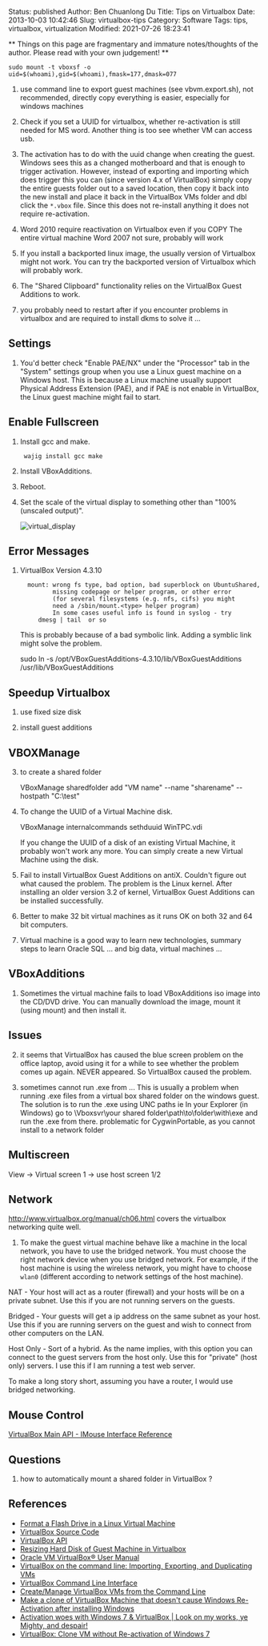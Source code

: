 Status: published
Author: Ben Chuanlong Du
Title: Tips on Virtualbox
Date: 2013-10-03 10:42:46
Slug: virtualbox-tips
Category: Software
Tags: tips, virtualbox, virtualization
Modified: 2021-07-26 18:23:41

**
Things on this page are fragmentary and immature notes/thoughts of the author. 
Please read with your own judgement!
**

```
sudo mount -t vboxsf -o uid=$(whoami),gid=$(whoami),fmask=177,dmask=077
```
 
1. use command line to export guest machines (see vbvm.export.sh),
    not recommended, directly copy everything is easier,
    especially for windows machines

6. Check if you set a UUID for virtualbox, whether re-activation is still needed for MS word.
    Another thing is too see whether VM can access usb.

7. The activation has to do with the uuid change when creating the guest. 
    Windows sees this as a changed motherboard and that is enough to trigger activation.
    However, 
    instead of exporting and importing which does trigger this 
    you can (since version 4.x of VirtualBox) simply copy the entire guests folder out 
    to a saved location, 
    then copy it back into the new install 
    and place it back in the VirtualBox VMs folder and dbl click the `*.vbox` file. 
    Since this does not re-install anything it does not require re-activation.

8. Word 2010 require reactivation on Virtualbox even if you COPY The entire virtual machine 
    Word 2007 not sure, probably will work


9. If you install a backported linux image, 
    the usually version of Virtualbox might not work. 
    You can try the backported version of Virtualbox which will probably work.

1. The "Shared Clipboard" functionality relies on the VirtualBox Guest Additions to work.

2. you probably need to restart after if you encounter problems in virtualbox and are required to install dkms to solve it ...

## Settings

1. You'd better check "Enable PAE/NX" under the "Processor" tab in the "System" settings group
    when you use a Linux guest machine on a Windows host.
    This is because a Linux machine usually support Physical Address Extension (PAE),
    and if PAE is not enable in VirtualBox, 
    the Linux guest machine might fail to start.

## Enable Fullscreen 

1. Install gcc and make. 

        wajig install gcc make

2. Install VBoxAdditions.

3. Reboot.

4. Set the scale of the virtual display to something other than "100% (unscaled output)".

    ![virtual_display](https://user-images.githubusercontent.com/824507/127074652-f319d5f7-5f91-442f-966c-6c522b4daea0.png)

## Error Messages

1. VirtualBox Version 4.3.10

         mount: wrong fs type, bad option, bad superblock on UbuntuShared,
                missing codepage or helper program, or other error
                (for several filesystems (e.g. nfs, cifs) you might
                need a /sbin/mount.<type> helper program)
                In some cases useful info is found in syslog - try
            dmesg | tail  or so

    This is probably because of a bad symbolic link.
    Adding a symblic link might solve the problem.

    sudo ln -s /opt/VBoxGuestAdditions-4.3.10/lib/VBoxGuestAdditions /usr/lib/VBoxGuestAdditions

## Speedup Virtualbox

1. use fixed size disk

2. install guest additions

## VBOXManage

3. to create a shared folder 

    VBoxManage sharedfolder add "VM name" --name "sharename" --hostpath "C:\test"

4. To change the UUID of a Virtual Machine disk.

    VBoxManage internalcommands sethduuid WinTPC.vdi 

    If you change the UUID of a disk of an existing Virtual Machine, 
    it probably won't work any more. 
    You can simply create a new Virtual Machine using the disk.

1. Fail to install VirtualBox Guest Additions on antiX. 
    Couldn't figure out what caused the problem. 
    The problem is the Linux kernel. 
    After installing an older version 3.2 of kernel, VirtualBox Guest Additions can be installed successfully.

2. Better to make 32 bit virtual machines as it runs OK on both 32 and 64 bit computers.

8. Virtual machine is a good way to learn new technologies, 
    summary steps to learn Oracle SQL ... and big data, virtual machines ...

## VBoxAdditions

1. Sometimes the virtual machine fails to load VBoxAdditions iso image into the CD/DVD drive. 
    You can manually download the image, mount it (using mount) and then install it.

## Issues

2. it seems that VirtualBox has caused the blue screen problem on the office laptop, 
    avoid using it for a while to see whether the problem comes up again.
    NEVER appeared. So VirtualBox caused the problem.


1. sometimes cannot run .exe from ...
    This is usually a problem when running .exe files 
    from a virtual box shared folder on the windows guest. 
    The solution is to run the .exe using UNC paths 
    ie In your Explorer (in Windows) go to \Vboxsvr\your shared folder\path\to\folder\with\exe 
    and run the .exe from there.
    problematic for CygwinPortable, as you cannot install to a network folder

## Multiscreen

View -> Virtual screen 1 -> use host screen 1/2

## Network

<http://www.virtualbox.org/manual/ch06.html> covers the virtualbox networking quite well.

1. To make the guest virtual machine behave like a machine in the local network,
    you have to use the bridged network.
    You must choose the right network device when you use bridged network. 
    For example, if the host machine is using the wireless network, 
    you might have to choose `wlan0` 
    (different according to network settings of the host machine).



NAT - Your host will act as a router (firewall) and your hosts will be on a private subnet. 
Use this if you are not running servers on the guests.

Bridged - Your guests will get a ip address on the same subnet as your host. 
Use this if you are running servers on the guest 
and wish to connect from other computers on the LAN.

Host Only - Sort of a hybrid. As the name implies, 
with this option you can connect to the guest servers from the host only. 
Use this for "private" (host only) servers. 
I use this if I am running a test web server.

To make a long story short, 
assuming you have a router, I would use bridged networking.

## Mouse Control

[VirtualBox Main API - IMouse Interface Reference](https://www.virtualbox.org/sdkref/interface_i_mouse.html)

## Questions

1. how to automatically mount a shared folder in VirtualBox ?

## References

- [Format a Flash Drive in a Linux Virtual Machine](http://www.legendu.net/misc/blog/format-a-flash-drive-in-a-linux-virtual-machine)
- [VirtualBox Source Code](https://www.virtualbox.org/browser/vbox/trunk#src)
- [VirtualBox API](http://www.legendu.net/misc/blog/virtualbox-api)
- [Resizing Hard Disk of Guest Machine in Virtualbox](http://www.legendu.net/en/blog/resizing-hard-disk-of-guest-machine-in-virtualbox)
- [Oracle VM VirtualBox® User Manual](http://www.virtualbox.org/manual/)
- [VirtualBox on the command line: Importing, Exporting, and Duplicating VMs](http://www.trimentation.com/wp/?p=100)
- [VirtualBox Command Line Interface](http://andunix.net/info/virtualbox/cli)
- [Create/Manage VirtualBox VMs from the Command Line](http://nakkaya.com/2012/08/30/create-manage-virtualBox-vms-from-the-command-line/)
- [Make a clone of VirtualBox Machine that doesn't cause Windows Re-Activation after installing Windows](http://superuser.com/questions/472951/make-a-clone-of-virtualbox-machine-that-doesnt-cause-windows-re-activation-afte)
- [Activation woes with Windows 7 & VirtualBox | Look on my works, ye Mighty, and despair!](http://grahamrhay.wordpress.com/2012/04/22/activation-woes-with-windows-7-virtualbox/)
- [VirtualBox: Clone VM without Re-activation of Windows 7](http://www.windowstablet.tv/windows-tips/190-virtualbox-clone-windows-activation/)

